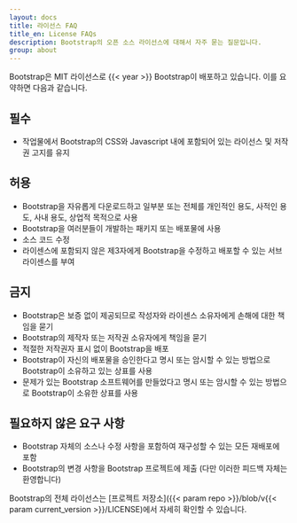 ```yaml
---
layout: docs
title: 라이선스 FAQ
title_en: License FAQs
description: Bootstrap의 오픈 소스 라이선스에 대해서 자주 묻는 질문입니다.
group: about
---
```


Bootstrap은 MIT 라이선스로 {{< year >}} Bootstrap이 배포하고 있습니다. 이를 요약하면 다음과 같습니다.

## 필수

- 작업물에서 Bootstrap의 CSS와 Javascript 내에 포함되어 있는 라이선스 및 저작권 고지를 유지

## 허용

- Bootstrap을 자유롭게 다운로드하고 일부분 또는 전체를 개인적인 용도, 사적인 용도, 사내 용도, 상업적 목적으로 사용
- Bootstrap을 여러분들이 개발하는 패키지 또는 배포물에 사용
- 소스 코드 수정
- 라이센스에 포함되지 않은 제3자에게 Bootstrap을 수정하고 배포할 수 있는 서브라이센스를 부여

## 금지

- Bootstrap은 보증 없이 제공되므로 작성자와 라이센스 소유자에게 손해에 대한 책임을 묻기
- Bootstrap의 제작자 또는 저작권 소유자에게 책임을 묻기
- 적절한 저작권자 표시 없이 Bootstrap을 배포
- Bootstrap이 자신의 배포물을 승인한다고 명시 또는 암시할 수 있는 방법으로 Bootstrap이 소유하고 있는 상표를 사용
- 문제가 있는 Bootstrap 소프트웨어를 만들었다고 명시 또는 암시할 수 있는 방법으로 Bootstrap이 소유한 상표를 사용

## 필요하지 않은 요구 사항

- Bootstrap 자체의 소스나 수정 사항을 포함하여 재구성할 수 있는 모든 재배포에 포함
- Bootstrap의 변경 사항을 Bootstrap 프로젝트에 제출 (다만 이러한 피드백 자체는 환영합니다)

Bootstrap의 전체 라이선스는 [프로젝트 저장소]({{< param repo >}}/blob/v{{< param current_version >}}/LICENSE)에서 자세히 확인할 수 있습니다.

